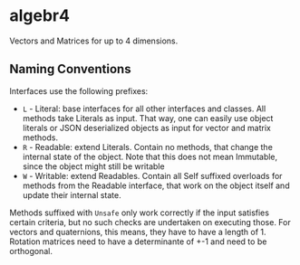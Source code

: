 algebr4
=======

Vectors and Matrices for up to 4 dimensions.

Naming Conventions
------------------

Interfaces use the following prefixes:

- `L` - Literal: base interfaces for all other interfaces and classes. All
methods take Literals as input. That way, one can easily use object literals or
JSON deserialized objects as input for vector and matrix methods.
- `R` - Readable: extend Literals. Contain no methods, that change the
internal state of the object. Note that this does not mean Immutable, since the
object might still be writable
- `W` - Writable: extend Readables. Contain all Self suffixed overloads for
methods from the Readable interface, that work on the object itself and update
their internal state.

Methods suffixed with `Unsafe` only work correctly if the input satisfies certain
criteria, but no such checks are undertaken on executing those. For vectors and
quaternions, this means, they have to have a length of 1. Rotation matrices need
to have a determinante of +-1 and need to be orthogonal.